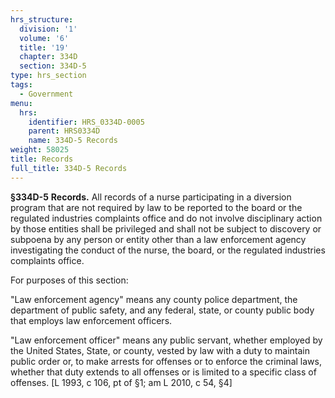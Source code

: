 ```yaml
---
hrs_structure:
  division: '1'
  volume: '6'
  title: '19'
  chapter: 334D
  section: 334D-5
type: hrs_section
tags:
  - Government
menu:
  hrs:
    identifier: HRS_0334D-0005
    parent: HRS0334D
    name: 334D-5 Records
weight: 58025
title: Records
full_title: 334D-5 Records
---
```

**§334D-5** **Records.** All records of a nurse participating in a diversion program that are not required by law to be reported to the board or the regulated industries complaints office and do not involve disciplinary action by those entities shall be privileged and shall not be subject to discovery or subpoena by any person or entity other than a law enforcement agency investigating the conduct of the nurse, the board, or the regulated industries complaints office.

For purposes of this section:

"Law enforcement agency" means any county police department, the department of public safety, and any federal, state, or county public body that employs law enforcement officers.

"Law enforcement officer" means any public servant, whether employed by the United States, State, or county, vested by law with a duty to maintain public order or, to make arrests for offenses or to enforce the criminal laws, whether that duty extends to all offenses or is limited to a specific class of offenses. [L 1993, c 106, pt of §1; am L 2010, c 54, §4]